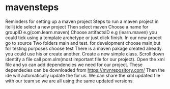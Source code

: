 # mavensteps
Reminders for setting up a maven project
Steps to run a maven project in itellij ide
select a new project 
Then select maven
Choose a name for groupID e.g(com.learn.maven)
Choose artifactsID e.g (learn.maven)
you could tick using a template archetype or just click finish.
In our new proect go to source
Two folders main and test.
for development choose main,but for testing purposes choose test 
There is a maven pakage created already. you could use his or create another.
Create a new simple class.
Scroll down identify a file call pom.xlm(most important file for our project).
Open the xml file and yo can add dependencies we need for our project.
These dependecies can be downloaded from https://mvnrepository.com/
Then the ide will automatically update the for us.
We can share the xml updated file with our team so we are all using the same updated versions.


